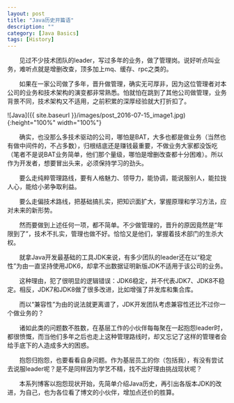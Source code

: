 ```yaml
---
layout: post
title: "Java历史开篇语"
description: ""
category: [Java Basics]
tags: [History]
---
```

<link rel="stylesheet" href="{{ site.baseurl }}/css/pygments.css">


&#160; &#160; &#160; &#160;见过不少技术团队的leader，写过多年的业务，做了管理岗。说好听点叫业务，难听点就是增删改查，顶多加上mq、缓存、rpc之类的。

&#160; &#160; &#160; &#160;如果在一家公司做了多年，晋升做管理，确实无可厚非，因为这位管理者对本公司的业务和技术架构的演变都非常熟悉。怕就怕在跳到了其他公司做管理，业务背景不同，技术架构又不适用，之前积累的深厚经验就大打折扣了。

![Java]({{ site.baseurl }}/images/post_2016-07-15_image1.jpg){:height="100%" width="100%"}

<!-- more -->

&#160; &#160; &#160; &#160;确实，也没那么多技术驱动的公司，哪怕是BAT，大多也都是做业务（当然也有做中间件的，不占多数），归根结底还是赚钱最重要，不做业务大家都没饭吃（笔者不是说BAT业务简单，他们那个量级，哪怕是增删改查都十分困难）。所以作为开发者，想要冒出头来，必须保持学习的劲头。

&#160; &#160; &#160; &#160;要么走纯粹管理路线，要有人格魅力、领导力，能协调，能说服别人，能拉拢人心，能给小弟争取利益。

&#160; &#160; &#160; &#160;要么走偏技术路线，把基础搞扎实，把知识面扩大，掌握原理和学习方法，应对未来的新形势。

&#160; &#160; &#160; &#160;然而要做到上述任何一项，都不简单。不少做管理的，晋升的原因竟然是“年限到了”，技术不扎实，管理也做不好。恰恰又是他们，掌握着技术部门的生杀大权。

&#160; &#160; &#160; &#160;就拿Java开发最基础的工具JDK来说，有多少团队的leader还在以“稳定性”为由一直坚持使用JDK6，却拿不出数据证明新版JDK不适用于该公司的业务。

&#160; &#160; &#160; &#160;这种理由，犯了很明显的逻辑错误：JDK6稳定，并不代表JDK7、JDK8不稳定。相反，JDK7和JDK8做了很多改进，比如增强了并发库和集合库。

&#160; &#160; &#160; &#160;而以“兼容性”为由的说法就更离谱了，JDK开发团队考虑兼容性还比不过你一个做业务的？

&#160; &#160; &#160; &#160;诸如此类的问题数不胜数，在基层工作的小伙伴每每聚在一起抱怨leader时，都很愤慨，而当他们多年之后也走上这种管理路线时，却又忘记了这样的管理者会给手底下的人造成多大的困惑。

&#160; &#160; &#160; &#160;抱怨归抱怨，也要看看自身问题。作为基层员工的你（包括我），有没有尝试去说服leader呢？是不是同样因为学艺不精，找不出好理由挑战现状呢？

&#160; &#160; &#160; &#160;本系列博客以抱怨现状开始，先简单介绍Java历史，再引出各版本JDK的改进，为自己，也为各位看了博文的小伙伴，增加点还价的胜算。



